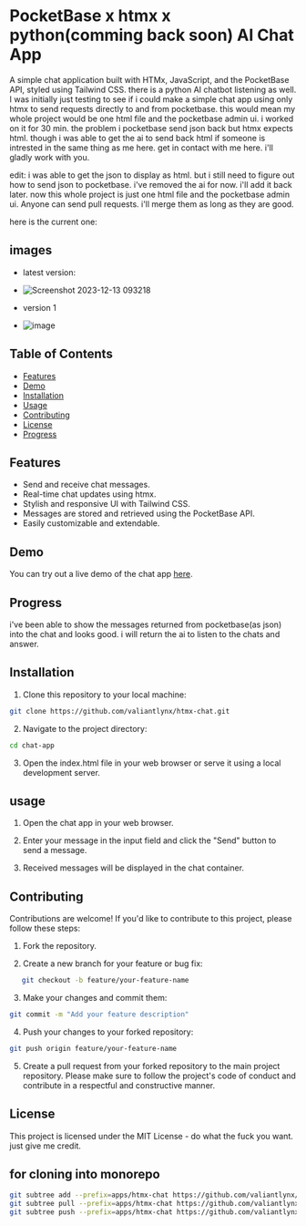 # PocketBase x htmx x python(comming back soon) AI Chat App

A simple chat application built with HTMx, JavaScript, and the PocketBase API, styled using Tailwind CSS. there is a python AI chatbot listening as well.
I was initially just testing to see if i could make a simple chat app using only htmx to send requests directly to and from pocketbase. this would mean my whole project would be one html file and the pocketbase admin ui. i worked on it for 30 min. 
the problem i pocketbase send json back but htmx expects html. though i was able to get the ai to send back html
if someone is intrested in the same thing as me here. get in contact with me here. i'll gladly work with you.

edit: i was able to get the json to display as html. but i still need to figure out how to send json to pocketbase. i've removed the ai for now. i'll add it back later. now this whole project is just one html file and the pocketbase admin ui. Anyone can send pull requests. i'll merge them as long as they are good.

here is the current one:
## images 
 - latest version:
 - ![Screenshot 2023-12-13 093218](https://github.com/valiantlynx/htmx-chat/assets/86688436/ba79b3b4-8608-4292-81e3-f976ea814579)
 
 - version 1
 - ![image](https://github.com/valiantlynx/htmx-chat/assets/86688436/d3c45b12-87b3-43df-879b-92b8bd33fc9d)


## Table of Contents


- [Features](#features)
- [Demo](https://valiantlynx.github.io/htmx-chat/)
- [Installation](#installation)
- [Usage](#usage)
- [Contributing](#contributing)
- [License](#license)
- [Progress](#progress)
  
## Features

- Send and receive chat messages.
- Real-time chat updates using htmx.
- Stylish and responsive UI with Tailwind CSS.
- Messages are stored and retrieved using the PocketBase API.
- Easily customizable and extendable.

## Demo

You can try out a live demo of the chat app [here](https://valiantlynx.github.io/htmx-chat/).

## Progress

i've been able to show the messages returned from pocketbase(as json) into the chat and looks good.
i will return the ai to listen to the chats and answer. 

## Installation

1. Clone this repository to your local machine:

```bash
git clone https://github.com/valiantlynx/htmx-chat.git
```
2. Navigate to the project directory:
```bash
cd chat-app

```
3. Open the index.html file in your web browser or serve it using a local development server.

## usage
1. Open the chat app in your web browser.

2. Enter your message in the input field and click the "Send" button to send a message.

3. Received messages will be displayed in the chat container.


## Contributing

Contributions are welcome! If you'd like to contribute to this project, please follow these steps:

1. Fork the repository.

2. Create a new branch for your feature or bug fix:

```bash
   git checkout -b feature/your-feature-name
```

3. Make your changes and commit them:

```bash
git commit -m "Add your feature description"
```

4. Push your changes to your forked repository:
```bash
git push origin feature/your-feature-name
```
5. Create a pull request from your forked repository to the main project repository.
Please make sure to follow the project's code of conduct and contribute in a respectful and constructive manner.

## License
This project is licensed under the MIT License - do what the fuck you want. just give me credit.


## for cloning into monorepo
```bash
git subtree add --prefix=apps/htmx-chat https://github.com/valiantlynx/htmx-chat.git main --squash
git subtree pull --prefix=apps/htmx-chat https://github.com/valiantlynx/htmx-chat.git main --squash
git subtree push --prefix=apps/htmx-chat https://github.com/valiantlynx/htmx-chat.git main
```
